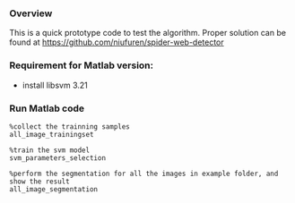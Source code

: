 ### Overview

This is a quick prototype code to test the algorithm. Proper solution can be found at https://github.com/niufuren/spider-web-detector

### Requirement for Matlab version:
- install libsvm 3.21

### Run Matlab code
```
%collect the trainning samples
all_image_trainingset

%train the svm model
svm_parameters_selection

%perform the segmentation for all the images in example folder, and show the result
all_image_segmentation
```
